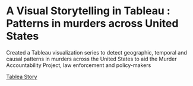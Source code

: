 # A Visual Storytelling in Tableau : Patterns in murders across United States

Created a Tableau visualization series to detect geographic, temporal and causal patterns in murders across the United States to aid the Murder Accountability Project, law enforcement and policy-makers

[Tablea Story](https://public.tableau.com/profile/yordan.manchev#!/vizhome/Tableau_Project_Group20/Murders_story)
